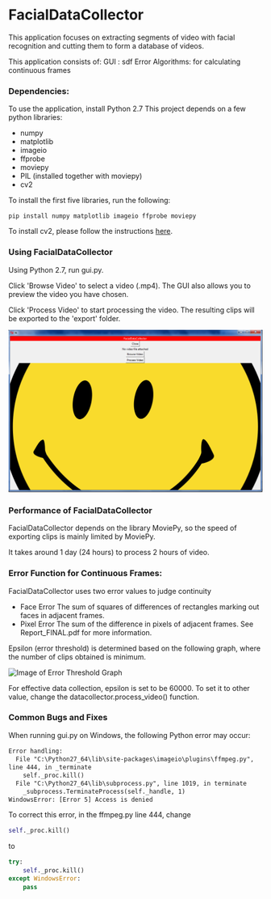 # FacialDataCollector
This application focuses on extracting segments of video with facial recognition and cutting them to form a database of videos.



This application consists of:
GUI : sdf
Error Algorithms: for calculating continuous frames


### Dependencies:
To use the application, install Python 2.7
This project depends on a few python libraries:
- numpy
- matplotlib
- imageio
- ffprobe
- moviepy
- PIL (installed together with moviepy)
- cv2

To install the first five libraries, run the following:
```
pip install numpy matplotlib imageio ffprobe moviepy
```

To install cv2, please follow the instructions [here](http://opencv-python-tutroals.readthedocs.io/en/latest/py_tutorials/py_setup/py_setup_in_windows/py_setup_in_windows.html).

### Using FacialDataCollector
Using Python 2.7, run gui.py.

Click 'Browse Video' to select a video (.mp4). The GUI also allows you to preview the video you have chosen.

Click 'Process Video' to start processing the video. The resulting clips will be exported to the 'export' folder.

![Image of GUI](interface.png)

### Performance of FacialDataCollector
FacialDataCollector depends on the library MoviePy, so the speed of exporting clips is mainly limited by MoviePy.

It takes around 1 day (24 hours) to process 2 hours of video.


### Error Function for Continuous Frames:
FacialDataCollector uses two error values to judge continuity
- Face Error
The sum of squares of differences of rectangles marking out faces in adjacent frames.
- Pixel Error
The sum of the difference in pixels of adjacent frames.
See Report_FINAL.pdf for more information.

Epsilon (error threshold) is determined based on the following graph, where the number of clips obtained is minimum.

![Image of Error Threshold Graph](error_graph.png)

For effective data collection, epsilon is set to be 60000.
To set it to other value, change the datacollector.process_video() function.


### Common Bugs and Fixes
When running gui.py on Windows, the following Python error may occur:
```
Error handling:
  File "C:\Python27_64\lib\site-packages\imageio\plugins\ffmpeg.py", line 444, in _terminate
    self._proc.kill()
  File "C:\Python27_64\lib\subprocess.py", line 1019, in terminate
    _subprocess.TerminateProcess(self._handle, 1)
WindowsError: [Error 5] Access is denied
```
To correct this error, in the ffmpeg.py line 444, change
```python
self._proc.kill()
```
to 
```python
try:
    self._proc.kill()
except WindowsError:
    pass
```